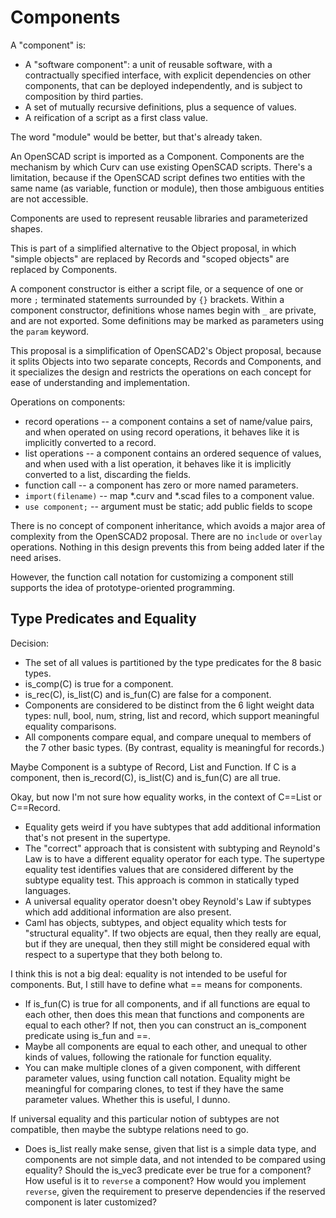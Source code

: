 # Components
A "component" is:
* A "software component": a unit of reusable software, with a contractually
  specified interface, with explicit dependencies on other components,
  that can be deployed independently, and is subject to composition
  by third parties.
* A set of mutually recursive definitions, plus a sequence of values.
* A reification of a script as a first class value.

The word "module" would be better, but that's already taken.

An OpenSCAD script is imported as a Component. Components are the mechanism
by which Curv can use existing OpenSCAD scripts. There's a limitation,
because if the OpenSCAD script defines two entities with the same name
(as variable, function or module), then those ambiguous entities are not
accessible.

Components are used to represent reusable libraries and parameterized shapes.

This is part of a simplified alternative to the Object proposal,
in which "simple objects" are replaced by Records
and "scoped objects" are replaced by Components.

A component constructor is either a script file,
or a sequence of one or more `;` terminated statements
surrounded by `{}` brackets.
Within a component constructor, definitions whose names begin with `_`
are private, and are not exported.
Some definitions may be marked as parameters using the `param` keyword.

This proposal is a simplification of OpenSCAD2's Object proposal,
because it splits Objects into two separate concepts, Records and Components,
and it specializes the design and restricts the operations on each concept
for ease of understanding and implementation.

Operations on components:
* record operations -- a component contains a set of name/value pairs,
  and when operated on using record operations, it behaves like it is
  implicitly converted to a record.
* list operations -- a component contains an ordered sequence of values,
  and when used with a list operation, it behaves like it is implicitly
  converted to a list, discarding the fields.
* function call -- a component has zero or more named parameters.
* `import(filename)` -- map \*.curv and \*.scad files to a component value.
* `use component;` -- argument must be static; add public fields to scope

There is no concept of component inheritance, which avoids a major
area of complexity from the OpenSCAD2 proposal. There are no `include`
or `overlay` operations. Nothing in this design prevents this from being
added later if the need arises.

However, the function call notation for customizing a component still
supports the idea of prototype-oriented programming.

## Type Predicates and Equality
Decision:
* The set of all values is partitioned by the type predicates
  for the 8 basic types.
* is_comp(C) is true for a component.
* is_rec(C), is_list(C) and is_fun(C) are false for a component.
* Components are considered to be distinct from the 6 light weight
  data types: null, bool, num, string, list and record, which support
  meaningful equality comparisons.
* All components compare equal, and compare unequal to members of the 7
  other basic types. (By contrast, equality is meaningful for records.)

Maybe Component is a subtype of Record, List and Function.
If C is a component, then is_record(C), is_list(C) and is_fun(C) are all true.

Okay, but now I'm not sure how equality works,
in the context of C==List or C==Record.
* Equality gets weird if you have subtypes that add additional information
  that's not present in the supertype.
* The "correct" approach that is consistent with subtyping and Reynold's Law
  is to have a different equality operator for each type.
  The supertype equality test identifies values that are considered different
  by the subtype equality test.
  This approach is common in statically typed languages.
* A universal equality operator doesn't obey Reynold's Law
  if subtypes which add additional information are also present.
* Caml has objects, subtypes, and object equality which tests for
  "structural equality". If two objects are equal, then they really are equal,
  but if they are unequal, then they still might be considered equal with
  respect to a supertype that they both belong to.

I think this is not a big deal: equality is not intended to be useful
for components. But, I still have to define what == means for components.
* If is_fun(C) is true for all components, and if all functions are equal
  to each other, then does this mean that functions and components are equal
  to each other? If not, then you can construct an is_component predicate
  using is_fun and ==.
* Maybe all components are equal to each other, and unequal to other kinds
  of values, following the rationale for function equality.
* You can make multiple clones of a given component,
  with different parameter values, using function call notation.
  Equality might be meaningful for comparing clones, to test if they have the
  same parameter values. Whether this is useful, I dunno.

If universal equality and this particular notion of subtypes are not
compatible, then maybe the subtype relations need to go.
* Does is_list really make sense, given that list is a simple data type,
  and components are not simple data, and not intended to be compared
  using equality? Should the is_vec3 predicate ever be true for a component?
  How useful is it to `reverse` a component? How would you implement `reverse`,
  given the requirement to preserve dependencies if the reserved component
  is later customized?
